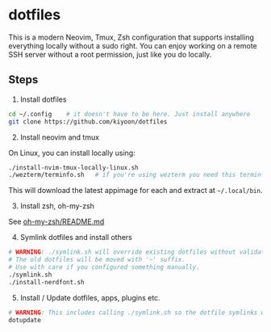 # dotfiles

This is a modern Neovim, Tmux, Zsh configuration that supports installing everything locally without a sudo right. You can enjoy working on a remote SSH server without a root permission, just like you do locally.

## Steps

1. Install dotfiles

```bash
cd ~/.config	# it doesn't have to be here. Just install anywhere
git clone https://github.com/kiyoon/dotfiles
```

2. Install neovim and tmux

On Linux, you can install locally using:

```bash
./install-nvim-tmux-locally-linux.sh
./wezterm/terminfo.sh	# if you're using wezterm you need this terminfo database
```

This will download the latest appimage for each and extract at `~/.local/bin`.

3. Install zsh, oh-my-zsh

See [oh-my-zsh/README.md](oh-my-zsh/README.md)

4. Symlink dotfiles and install others

```bash
# WARNING: ./symlink.sh will override existing dotfiles without validation (but will create a backup).
# The old dotfiles will be moved with '~' suffix.
# Use with care if you configured something manually.
./symlink.sh
./install-nerdfont.sh
```

5. Install / Update dotfiles, apps, plugins etc.

```zsh
# WARNING: This includes calling ./symlink.sh so the dotfile symlinks will be updated.
dotupdate
```
